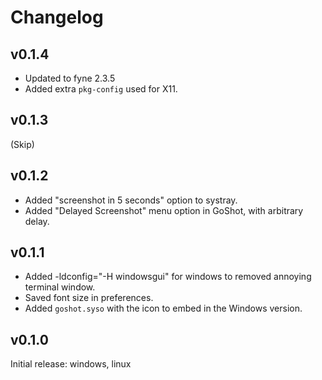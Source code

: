 # Changelog


## v0.1.4

* Updated to fyne 2.3.5
* Added extra `pkg-config` used for X11.

## v0.1.3
(Skip)

## v0.1.2

* Added "screenshot in 5 seconds" option to systray.
* Added "Delayed Screenshot" menu option in GoShot, with arbitrary delay.

## v0.1.1

* Added -ldconfig="-H windowsgui" for windows to removed annoying terminal window.
* Saved font size in preferences.
* Added `goshot.syso` with the icon to embed in the Windows version.

## v0.1.0
Initial release: windows, linux